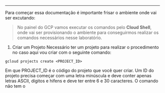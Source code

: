 ----------

Para começar essa documentação é importante frisar o ambiente onde vai ser excutando: 

> No painel do GCP vamos executar os comandos pelo **Cloud Shell**, onde vai ser provisionando o ambiente para conseguirmos realizar os comandos necessários nesse laboratório. 

1. Criar um Projeto 
	Necessário ter um projeto para realizar o procedimento no caso aqui vou criar com o seguinte comando: 

```
gcloud projects create <PROJECT_ID>
```

Em que PROJECT_ID é o código do projeto que você quer criar. Um ID do projeto precisa começar com uma letra minúscula e deve conter apenas letras ASCII, dígitos e hifens e deve ter entre 6 e 30 caracteres. O comando não tem o